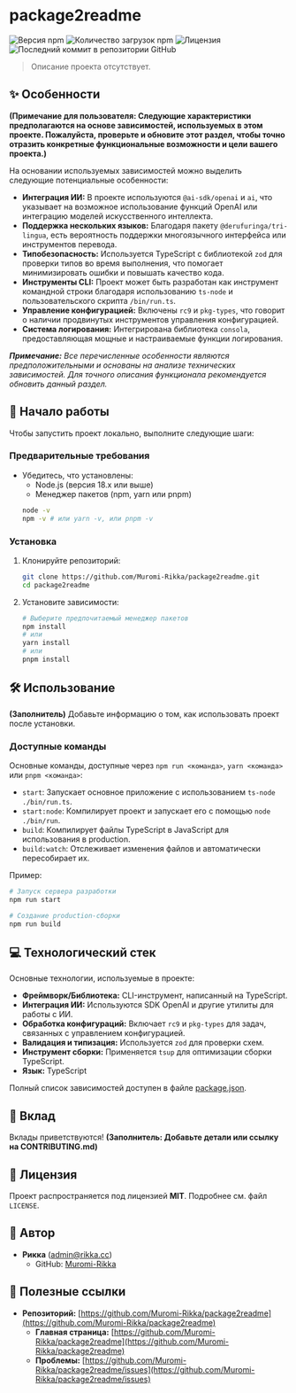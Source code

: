 # package2readme

![Версия npm](https://img.shields.io/npm/v/package2readme)
![Количество загрузок npm](https://img.shields.io/npm/dm/package2readme)
![Лицензия](https://img.shields.io/badge/license-MIT-зелёный)
![Последний коммит в репозитории GitHub](https://img.shields.io/github/last-commit/Muromi-Rikka/package2readme)

> Описание проекта отсутствует.

## ✨ Особенности

**(Примечание для пользователя: Следующие характеристики предполагаются на основе зависимостей, используемых в этом проекте. Пожалуйста, проверьте и обновите этот раздел, чтобы точно отразить конкретные функциональные возможности и цели вашего проекта.)**

На основании используемых зависимостей можно выделить следующие потенциальные особенности:

* **Интеграция ИИ:** В проекте используются `@ai-sdk/openai` и `ai`, что указывает на возможное использование функций OpenAI или интеграцию моделей искусственного интеллекта.
* **Поддержка нескольких языков:** Благодаря пакету `@derufuringa/tri-lingua`, есть вероятность поддержки многоязычного интерфейса или инструментов перевода.
* **Типобезопасность:** Используется TypeScript с библиотекой `zod` для проверки типов во время выполнения, что помогает минимизировать ошибки и повышать качество кода.
* **Инструменты CLI:** Проект может быть разработан как инструмент командной строки благодаря использованию `ts-node` и пользовательского скрипта `/bin/run.ts`.
* **Управление конфигурацией:** Включены `rc9` и `pkg-types`, что говорит о наличии продвинутых инструментов управления конфигурацией.
* **Система логирования:** Интегрирована библиотека `consola`, предоставляющая мощные и настраиваемые функции логирования.

***Примечание:** Все перечисленные особенности являются предположительными и основаны на анализе технических зависимостей. Для точного описания функционала рекомендуется обновить данный раздел.*

## 🚀 Начало работы

Чтобы запустить проект локально, выполните следующие шаги:

### Предварительные требования

* Убедитесь, что установлены:
  * Node.js (версия 18.x или выше)
  * Менеджер пакетов (npm, yarn или pnpm)
  ```bash
  node -v
  npm -v # или yarn -v, или pnpm -v
  ```

### Установка

1. Клонируйте репозиторий:
   ```bash
   git clone https://github.com/Muromi-Rikka/package2readme.git
   cd package2readme
   ```

2. Установите зависимости:
   ```bash
   # Выберите предпочитаемый менеджер пакетов
   npm install
   # или
   yarn install
   # или
   pnpm install
   ```

## 🛠️ Использование

**(Заполнитель)** Добавьте информацию о том, как использовать проект после установки.

### Доступные команды

Основные команды, доступные через `npm run <команда>`, `yarn <команда>` или `pnpm <команда>`:

* `start`: Запускает основное приложение с использованием `ts-node ./bin/run.ts`.
* `start:node`: Компилирует проект и запускает его с помощью `node ./bin/run`.
* `build`: Компилирует файлы TypeScript в JavaScript для использования в production.
* `build:watch`: Отслеживает изменения файлов и автоматически пересобирает их.

Пример:
```bash
# Запуск сервера разработки
npm run start

# Создание production-сборки
npm run build
```

## 💻 Технологический стек

Основные технологии, используемые в проекте:

* **Фреймворк/Библиотека:** CLI-инструмент, написанный на TypeScript.
* **Интеграция ИИ:** Используются SDK OpenAI и другие утилиты для работы с ИИ.
* **Обработка конфигураций:** Включает `rc9` и `pkg-types` для задач, связанных с управлением конфигурацией.
* **Валидация и типизация:** Используется `zod` для проверки схем.
* **Инструмент сборки:** Применяется `tsup` для оптимизации сборки TypeScript.
* **Язык:** TypeScript

Полный список зависимостей доступен в файле [package.json](package.json).

## 🤝 Вклад

Вклады приветствуются! **(Заполнитель: Добавьте детали или ссылку на CONTRIBUTING.md)**

## 📄 Лицензия

Проект распространяется под лицензией **MIT**. Подробнее см. файл `LICENSE`.

## 👤 Автор

* **Рикка** (admin@rikka.cc)
  * GitHub: [Muromi-Rikka](https://github.com/Muromi-Rikka)

## 🔗 Полезные ссылки

* **Репозиторий:** [https://github.com/Muromi-Rikka/package2readme](https://github.com/Muromi-Rikka/package2readme)
  * **Главная страница:** [https://github.com/Muromi-Rikka/package2readme](https://github.com/Muromi-Rikka/package2readme)
  * **Проблемы:** [https://github.com/Muromi-Rikka/package2readme/issues](https://github.com/Muromi-Rikka/package2readme/issues)